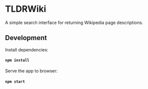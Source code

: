 # TLDRWiki
A simple search interface for returning Wikipedia page descriptions.

## Development

Install dependencies:

#### `npm install`

Serve the app to browser:

#### `npm start`
